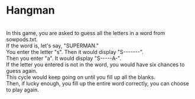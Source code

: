 # Hangman

<br/>In this game, you are asked to guess all the letters in a word from sowpods.txt. 
<br/>If the word is, let's say, "SUPERMAN."
<br/>You enter the letter "s". Then it would display "S-------".
<br/>Then you enter "a". It would display "S-----A-".
<br/>If the letter you entered is not in the word, you would have six chances to guess again.
<br/>This cycle would keep going on until you fill up all the blanks.
<br/>Then, if lucky enough, you fill up the entire word correctly, you can choose to play again.
